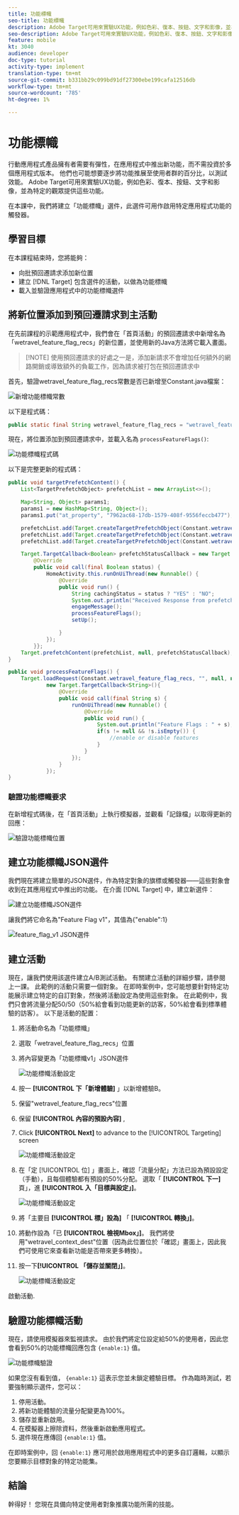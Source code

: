 ```yaml
---
title: 功能標幟
seo-title: 功能標幟
description: Adobe Target可用來實驗UX功能，例如色彩、復本、按鈕、文字和影像，並為特定的觀眾提供這些功能。
seo-description: Adobe Target可用來實驗UX功能，例如色彩、復本、按鈕、文字和影像，並為特定的觀眾提供這些功能。
feature: mobile
kt: 3040
audience: developer
doc-type: tutorial
activity-type: implement
translation-type: tm+mt
source-git-commit: b331bb29c099bd91df27300ebe199cafa12516db
workflow-type: tm+mt
source-wordcount: '785'
ht-degree: 1%

---
```



# 功能標幟

行動應用程式產品擁有者需要有彈性，在應用程式中推出新功能，而不需投資於多個應用程式版本。 他們也可能想要逐步將功能推展至使用者群的百分比，以測試效能。 Adobe Target可用來實驗UX功能，例如色彩、復本、按鈕、文字和影像，並為特定的觀眾提供這些功能。

在本課中，我們將建立「功能標幟」選件，此選件可用作啟用特定應用程式功能的觸發器。

## 學習目標

在本課程結束時，您將能夠：

* 向批預回遷請求添加新位置
* 建立 [!DNL Target] 包含選件的活動，以做為功能標幟
* 載入並驗證應用程式中的功能標幟選件

## 將新位置添加到預回遷請求到主活動

在先前課程的示範應用程式中，我們會在「首頁活動」的預回遷請求中新增名為「wetravel_feature_flag_recs」的新位置，並使用新的Java方法將它載入畫面。

>[!NOTE] 使用預回遷請求的好處之一是，添加新請求不會增加任何額外的網路開銷或導致額外的負載工作，因為請求被打包在預回遷請求中

首先，驗證wetravel_feature_flag_recs常數是否已新增至Constant.java檔案：

![新增功能標幟常數](assets/feature_flag_constant.jpg)

以下是程式碼：

```java
public static final String wetravel_feature_flag_recs = "wetravel_feature_flag_recs";
```

現在，將位置添加到預回遷請求中，並載入名為 `processFeatureFlags()`:

![功能標幟程式碼](assets/feature_flag_code.jpg)

以下是完整更新的程式碼：

```java
public void targetPrefetchContent() {
    List<TargetPrefetchObject> prefetchList = new ArrayList<>();

    Map<String, Object> params1;
    params1 = new HashMap<String, Object>();
    params1.put("at_property", "7962ac68-17db-1579-408f-9556feccb477");

    prefetchList.add(Target.createTargetPrefetchObject(Constant.wetravel_engage_home, params1));
    prefetchList.add(Target.createTargetPrefetchObject(Constant.wetravel_engage_search, params1));
    prefetchList.add(Target.createTargetPrefetchObject(Constant.wetravel_feature_flag_recs, params1));

    Target.TargetCallback<Boolean> prefetchStatusCallback = new Target.TargetCallback<Boolean>() {
        @Override
        public void call(final Boolean status) {
            HomeActivity.this.runOnUiThread(new Runnable() {
                @Override
                public void run() {
                    String cachingStatus = status ? "YES" : "NO";
                    System.out.println("Received Response from prefetch : " + cachingStatus);
                    engageMessage();
                    processFeatureFlags();
                    setUp();

                }
            });
        }};
    Target.prefetchContent(prefetchList, null, prefetchStatusCallback);
}

public void processFeatureFlags() {
    Target.loadRequest(Constant.wetravel_feature_flag_recs, "", null, null, null,
            new Target.TargetCallback<String>(){
                @Override
                public void call(final String s) {
                    runOnUiThread(new Runnable() {
                        @Override
                        public void run() {
                            System.out.println("Feature Flags : " + s);
                            if(s != null && !s.isEmpty()) {
                                //enable or disable features
                            }
                        }
                    });
                }
            });
}
```

### 驗證功能標幟要求

在新增程式碼後，在「首頁活動」上執行模擬器，並觀看「記錄檔」以取得更新的回應：

![驗證功能標幟位置](assets/feature_flag_code_logcat.jpg)

## 建立功能標幟JSON選件

我們現在將建立簡單的JSON選件，作為特定對象的旗標或觸發器——這些對象會收到在其應用程式中推出的功能。 在介面 [!DNL Target] 中，建立新選件：

![建立功能標幟JSON選件](assets/feature_flag_json_offer.jpg)

讓我們將它命名為&quot;Feature Flag v1&quot;，其值為{&quot;enable&quot;:1}

![feature_flag_v1 JSON選件](assets/feature_flag_json_name.jpg)

## 建立活動

現在，讓我們使用該選件建立A/B測試活動。 有關建立活動的詳細步驟，請參閱上一課。 此範例的活動只需要一個對象。 在即時案例中，您可能想要針對特定功能展示建立特定的自訂對象，然後將活動設定為使用這些對象。 在此範例中，我們只會將流量分配50/50（50%給會看到功能更新的訪客，50%給會看到標準體驗的訪客）。 以下是活動的配置：

1. 將活動命名為「功能標幟」
1. 選取「wetravel_feature_flag_recs」位置
1. 將內容變更為「功能標幟v1」JSON選件

   ![功能標幟活動設定](assets/feature_flag_activity.jpg)

1. 按一 **[!UICONTROL 下「新增體驗]** 」以新增體驗B。
1. 保留&quot;wetravel_feature_flag_recs&quot;位置
1. 保留 **[!UICONTROL 內容的預設內容]** ,
1. Click **[!UICONTROL Next]** to advance to the [!UICONTROL Targeting] screen

   ![功能標幟活動設定](assets/feature_flag_activity_2.jpg)

1. 在「定 [!UICONTROL 位] 」畫面上，確認「流量分配」方法已設為預設設定（手動），且每個體驗都有預設的50%分配。 選取「 **[!UICONTROL 下一]** 頁」，進 **[!UICONTROL 入「目標與設定」]**。

   ![功能標幟活動設定](assets/feature_flag_activity_3.jpg)

1. 將「主要目 **[!UICONTROL 標」設為]** 「 **[!UICONTROL 轉換」]**。
1. 將動作設為「已 **[!UICONTROL 檢視Mbox」]**。 我們將使用&quot;wetravel_context_dest&quot;位置（因為此位置位於「確認」畫面上，因此我們可使用它來查看新功能是否帶來更多轉換）。
1. 按一下&#x200B;**[!UICONTROL 「儲存並關閉」]**。

   ![功能標幟活動設定](assets/feature_flag_activity_4.jpg)

啟動活動.

## 驗證功能標幟活動

現在，請使用模擬器來監視請求。 由於我們將定位設定給50%的使用者，因此您會看到50%的功能標幟回應包含 `{enable:1}` 值。

![功能標幟驗證](assets/feature_flag_validation.jpg)

如果您沒有看到值， `{enable:1}` 這表示您並未鎖定體驗目標。 作為臨時測試，若要強制顯示選件，您可以：

1. 停用活動。
1. 將新功能體驗的流量分配變更為100%。
1. 儲存並重新啟用。
1. 在模擬器上擦除資料，然後重新啟動應用程式。
1. 選件現在應傳回 `{enable:1}` 值。

在即時案例中，回 `{enable:1}` 應可用於啟用應用程式中的更多自訂邏輯，以顯示您要顯示目標對象的特定功能集。

## 結論

幹得好！ 您現在具備向特定使用者對象推廣功能所需的技能。
